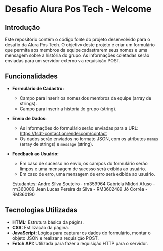 
# Desafio Alura Pos Tech - Welcome 

## Introdução
Este repositório contém o código fonte do projeto desenvolvido para o desafio da Alura Pos Tech. O objetivo deste projeto é criar um formulário que permita aos membros da equipe cadastrarem seus nomes e uma mensagem sobre a história do grupo. As informações coletadas serão enviadas para um servidor externo via requisição POST.

## Funcionalidades
* **Formulário de Cadastro:**
    * Campo para inserir os nomes dos membros da equipe (array de strings).
    * Campo para inserir a história do grupo (string).
* **Envio de Dados:**
    * As informações do formulário serão enviadas para a URL: https://fsdt-contact.onrender.com/contact
    * Os dados serão enviados no formato JSON, com os atributos `names` (array de strings) e `message` (string).
* **Feedback ao Usuário:**
    * Em caso de sucesso no envio, os campos do formulário serão limpos e uma mensagem de sucesso será exibida ao usuário.
    * Em caso de erro, uma mensagem de erro será exibida ao usuário.
	
	Estudantes: 
	Andre Silva Souteiro - rm359964
	Gabriela Midori Afuso - rm360009
	Jean Lucas Pereira da Silva - RM3602489
	Jô Corrêa - RM360190

## Tecnologias Utilizadas
* **HTML:** Estrutura básica da página.
* **CSS:** Estilização da página.
* **JavaScript:** Lógica para capturar os dados do formulário, montar o objeto JSON e realizar a requisição POST.
* **Fetch API:** Utilizada para fazer a requisição HTTP para o servidor.

